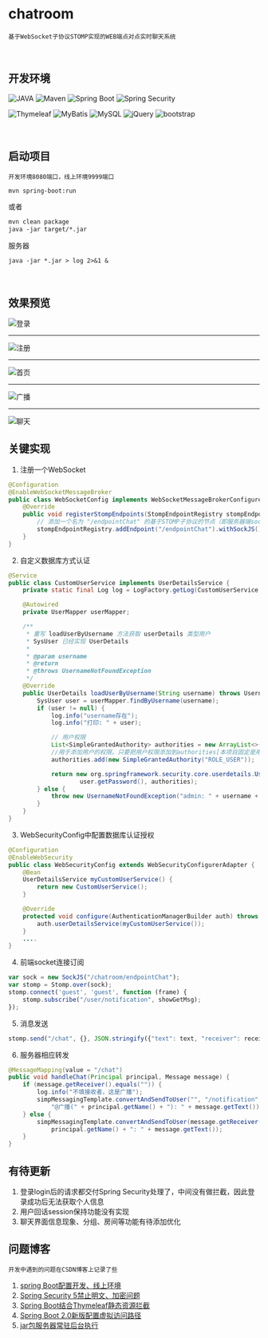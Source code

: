 # chatroom
    基于WebSocket子协议STOMP实现的WEB端点对点实时聊天系统

<br>

## 开发环境
![JAVA](https://img.shields.io/badge/Java-1.8-green.svg) 
![Maven](https://img.shields.io/badge/Maven-3.5-orange.svg)
![Spring Boot](https://img.shields.io/badge/Spring.Boot-2.1.1-green.svg)
![Spring Security](https://img.shields.io/badge/Spring.Security-5.1-green.svg)

![Thymeleaf](https://img.shields.io/badge/Thymeleaf-3-yellow.svg)
![MyBatis](https://img.shields.io/badge/MyBatis-3+-color.svg)
![MySQL](https://img.shields.io/badge/MySQL-5.7-blue.svg)
![jQuery](https://img.shields.io/badge/jQuery-3.3.1-brown.svg)
![bootstrap](https://img.shields.io/badge/Bootstrap-4.1.3-purple.svg)

<br>

## 启动项目
    开发环境8080端口，线上环境9999端口

```xml
mvn spring-boot:run 
```
 或者
```xml
mvn clean package
java -jar target/*.jar
```

服务器
```shell
java -jar *.jar > log 2>&1 & 
```

<br>

## 效果预览
![登录](img-folder/login.png)
<hr>

![注册](img-folder/register.png)
<hr>

![首页](img-folder/index.png)
<hr>

![广播](img-folder/chat1.png)
<hr>

![聊天](img-folder/chat2.png)

## 关键实现
1. 注册一个WebSocket
```java
@Configuration
@EnableWebSocketMessageBroker
public class WebSocketConfig implements WebSocketMessageBrokerConfigurer {
    @Override
    public void registerStompEndpoints(StompEndpointRegistry stompEndpointRegistry) {
        // 添加一个名为 "/endpointChat" 的基于STOMP子协议的节点（即服务器端socket）
        stompEndpointRegistry.addEndpoint("/endpointChat").withSockJS();
    }
}
```
2. 自定义数据库方式认证
```java
@Service
public class CustomUserService implements UserDetailsService {
    private static final Log log = LogFactory.getLog(CustomUserService.class);

    @Autowired
    private UserMapper userMapper;

    /**
     * 重写 loadUserByUsername 方法获取 userDetails 类型用户
     * SysUser 已经实现 UserDetails
     *
     * @param username
     * @return
     * @throws UsernameNotFoundException
     */
    @Override
    public UserDetails loadUserByUsername(String username) throws UsernameNotFoundException {
        SysUser user = userMapper.findByUsername(username);
        if (user != null) {
            log.info("username存在");
            log.info("打印: " + user);

            // 用户权限
            List<SimpleGrantedAuthority> authorities = new ArrayList<>();
            //用于添加用户的权限。只要把用户权限添加到authorities[本项目固定是用户角色]
            authorities.add(new SimpleGrantedAuthority("ROLE_USER"));

            return new org.springframework.security.core.userdetails.User(user.getUsername(),
                    user.getPassword(), authorities);
        } else {
            throw new UsernameNotFoundException("admin: " + username + " do not exist!");
        }
    }
}
```
3. WebSecurityConfig中配置数据库认证授权
```java
@Configuration
@EnableWebSecurity
public class WebSecurityConfig extends WebSecurityConfigurerAdapter {
    @Bean
    UserDetailsService myCustomUserService() {
        return new CustomUserService();
    }

    @Override
    protected void configure(AuthenticationManagerBuilder auth) throws Exception {
        auth.userDetailsService(myCustomUserService());
    }
    ....
}
```
4. 前端socket连接订阅
```javascript
var sock = new SockJS("/chatroom/endpointChat");
var stomp = Stomp.over(sock);
stomp.connect('guest', 'guest', function (frame) {
    stomp.subscribe("/user/notification", showGetMsg);
});
```
5. 消息发送
```javascript
stomp.send("/chat", {}, JSON.stringify({"text": text, "receiver": receiver}));
```
6. 服务器相应转发
```java
@MessageMapping(value = "/chat")
public void handleChat(Principal principal, Message message) {
    if (message.getReceiver().equals("")) {
        log.info("不填接收者，这是广播");
        simpMessagingTemplate.convertAndSendToUser("", "/notification",  
            "@广播(" + principal.getName() + "): " + message.getText());
    } else {
        simpMessagingTemplate.convertAndSendToUser(message.getReceiver(), "/notification",  
            principal.getName() + ": " + message.getText());
    }
}
```

## 有待更新
1. 登录login后的请求都交付Spring Security处理了，中间没有做拦截，因此登录成功后无法获取个人信息
2. 用户回话session保持功能没有实现
3. 聊天界面信息现象、分组、房间等功能有待添加优化


## 问题博客
    开发中遇到的问题在CSDN博客上记录了些
1. [spring Boot配置开发、线上环境](https://blog.csdn.net/chenbetter1996/article/details/85071430)
2. [Spring Security 5禁止明文、加密问题](https://blog.csdn.net/chenbetter1996/article/details/85080790)
3. [Spring Boot结合Thymeleaf静态资源拦截](https://blog.csdn.net/chenbetter1996/article/details/85092531)
4. [Spring Boot 2.0新版配置虚拟访问路径](https://blog.csdn.net/chenbetter1996/article/details/85268748)
5. [jar包服务器常驻后台执行](https://blog.csdn.net/chenbetter1996/article/details/85274988)